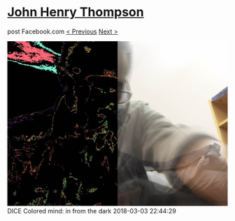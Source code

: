 # [John Henry Thompson](../README.md)
post Facebook.com
[< Previous](2018-03-03-3.md) [Next >](2018-03-03-5.md)

[![](../media/2018-03-03/Timeline-Photos-DICE-Colored-mind-in-from-the-dark.jpg)](../README.md)
DICE Colored mind: in from the dark
2018-03-03 22:44:29